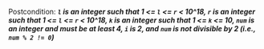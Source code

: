 Postcondition: ***`l` is an integer such that 1 <= `l` <= `r` < 10^18, `r` is an integer such that 1 <= `l` <= `r` < 10^18, `k` is an integer such that 1 <= `k` <= 10, `num` is an integer and must be at least 4, `i` is 2, and `num` is not divisible by 2 (i.e., `num % 2 != 0`)***